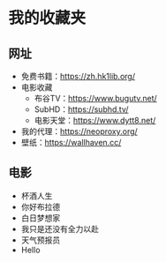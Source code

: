 # 我的收藏夹

## 网址

* 免费书籍：<https://zh.hk1lib.org/>
* 电影收藏
  * 布谷TV：<https://www.bugutv.net/>
  * SubHD：<https://subhd.tv/>
  * 电影天堂：<https://www.dytt8.net/>
* 我的代理：<https://neoproxy.org/>
* 壁纸：<https://wallhaven.cc/>

## 电影

* 杯酒人生
* 你好布拉德
* 白日梦想家
* 我只是还没有全力以赴
* 天气预报员
* Hello

